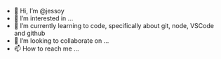 - 👋 Hi, I’m @jessoy
- 👀 I’m interested in ...
- 🌱 I’m currently learning to code, specifically about git, node, VSCode and github 
- 💞️ I’m looking to collaborate on ...
- 📫 How to reach me ...

<!---
jessoy/jessoy is a ✨ special ✨ repository because its `README.md` (this file) appears on your GitHub profile.
You can click the Preview link to take a look at your changes.
--->
